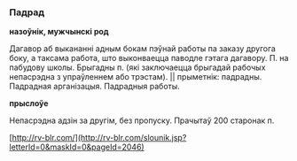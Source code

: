 ### Падрад
**назоўнік, мужчынскі род**

Дагавор аб выкананні адным бокам пэўнай работы па заказу другога боку, а таксама работа, што выконваецца паводле гэтага дагавору. П. на пабудову школы. Брыгадны п. (які заключаецца брыгадай рабочых непасрэдна з упраўленнем або трэстам). || прыметнік: падрадны. Падрадная арганізацыя. Падрадныя работы.

**прыслоўе**

Непасрэдна адзін за другім, без пропуску. Прачытаў 200 старонак п.

<a rel="author">[http://rv-blr.com/](http://rv-blr.com/slounik.jsp?letterId=0&maskId=0&pageId=2046)</a>
